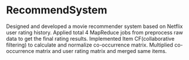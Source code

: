 # RecommendSystem

Designed and developed a movie recommender system based on Netflix user rating history.
Applied total 4 MapReduce jobs from preprocess raw data to get the final rating results.
Implemented Item CF(collaborative filtering) to calculate and normalize co-occurrence matrix.
Multiplied co-occurrence matrix and user rating matrix and merged same items.
